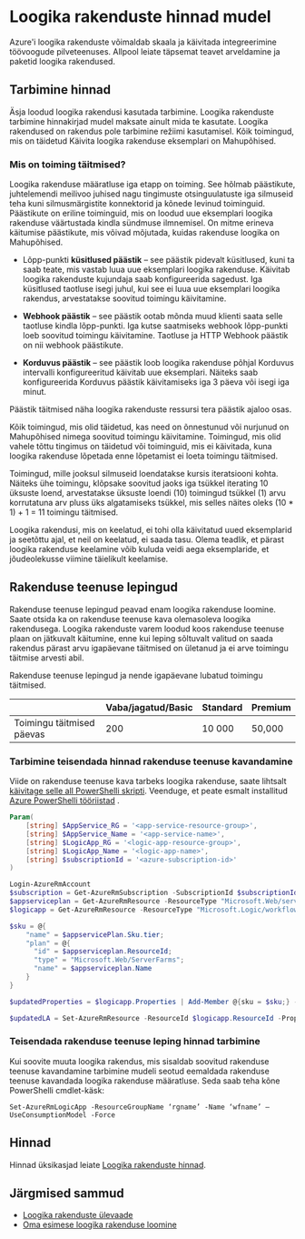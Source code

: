 <properties 
    pageTitle="Loogika rakenduste hinnad mudeli | Microsoft Azure'i" 
    description="Hinnad tööpõhimõte loogika rakendustes üksikasjad" 
    authors="kevinlam1" 
    manager="dwrede" 
    editor="" 
    services="logic-apps" 
    documentationCenter=""/>

<tags
    ms.service="logic-apps"
    ms.workload="na"
    ms.tgt_pltfrm="na"
    ms.devlang="na"
    ms.topic="article" 
    ms.date="10/12/2016"
    ms.author="klam"/>

# <a name="logic-apps-pricing-model"></a>Loogika rakenduste hinnad mudel

Azure'i loogika rakenduste võimaldab skaala ja käivitada integreerimine töövoogude pilveteenuses.  Allpool leiate täpsemat teavet arveldamine ja paketid loogika rakendused.

## <a name="consumption-pricing"></a>Tarbimine hinnad

Äsja loodud loogika rakendusi kasutada tarbimine. Loogika rakenduste tarbimine hinnakirjad mudel maksate ainult mida te kasutate.  Loogika rakendused on rakendus pole tarbimine režiimi kasutamisel.
Kõik toimingud, mis on täidetud Käivita loogika rakenduse eksemplari on Mahupõhised.

### <a name="what-are-action-executions"></a>Mis on toiming täitmised?

Loogika rakenduse määratluse iga etapp on toiming.  See hõlmab päästikute, juhtelemendi meilivoo juhised nagu tingimuste otsinguulatuste iga silmuseid teha kuni silmusmärgistite konnektorid ja kõnede levinud toiminguid.
Päästikute on eriline toiminguid, mis on loodud uue eksemplari loogika rakenduse väärtustada kindla sündmuse ilmnemisel.  On mitme erineva käitumise päästikute, mis võivad mõjutada, kuidas rakenduse loogika on Mahupõhised.

-   Lõpp-punkti **küsitlused päästik** – see päästik pidevalt küsitlused, kuni ta saab teate, mis vastab luua uue eksemplari loogika rakenduse.  Käivitab loogika rakenduste kujundaja saab konfigureerida sagedust.  Iga küsitlused taotluse isegi juhul, kui see ei luua uue eksemplari loogika rakendus, arvestatakse soovitud toimingu käivitamine.

-   **Webhook päästik** – see päästik ootab mõnda muud klienti saata selle taotluse kindla lõpp-punkti.  Iga kutse saatmiseks webhook lõpp-punkti loeb soovitud toimingu käivitamine. Taotluse ja HTTP Webhook päästik on nii webhook päästikute.

-   **Korduvus päästik** – see päästik loob loogika rakenduse põhjal Korduvus intervalli konfigureeritud käivitab uue eksemplari.  Näiteks saab konfigureerida Korduvus päästik käivitamiseks iga 3 päeva või isegi iga minut.

Päästik täitmised näha loogika rakenduste ressursi tera päästik ajaloo osas.

Kõik toimingud, mis olid täidetud, kas need on õnnestunud või nurjunud on Mahupõhised nimega soovitud toimingu käivitamine.  Toimingud, mis olid vahele tõttu tingimus on täidetud või toiminguid, mis ei käivitada, kuna loogika rakenduse lõpetada enne lõpetamist ei loeta toimingu täitmised.

Toimingud, mille jooksul silmuseid loendatakse kursis iteratsiooni kohta.  Näiteks ühe toimingu, klõpsake soovitud jaoks iga tsükkel iterating 10 üksuste loend, arvestatakse üksuste loendi (10) toimingud tsükkel (1) arvu korrutatuna arv pluss üks algatamiseks tsükkel, mis selles näites oleks (10 * 1) + 1 = 11 toimingu täitmised.

Loogika rakendusi, mis on keelatud, ei tohi olla käivitatud uued eksemplarid ja seetõttu ajal, et neil on keelatud, ei saada tasu.  Olema teadlik, et pärast loogika rakenduse keelamine võib kuluda veidi aega eksemplaride, et jõudeolekusse viimine täielikult keelamise.

## <a name="app-service-plans"></a>Rakenduse teenuse lepingud

Rakenduse teenuse lepingud peavad enam loogika rakenduse loomine.  Saate otsida ka on rakenduse teenuse kava olemasoleva loogika rakendusega.  Loogika rakenduste varem loodud koos rakenduse teenuse plaan on jätkuvalt käitumine, enne kui leping sõltuvalt valitud on saada rakendus pärast arvu igapäevane täitmised on ületanud ja ei arve toimingu täitmise arvesti abil.

Rakenduse teenuse lepingud ja nende igapäevane lubatud toimingu täitmised.

| |Vaba/jagatud/Basic|Standard|Premium|
|---|---|---|---|
|Toimingu täitmised päevas| 200|10 000|50,000|

### <a name="convert-from-consumption-to-app-service-plan-pricing"></a>Tarbimine teisendada hinnad rakenduse teenuse kavandamine

Viide on rakenduse teenuse kava tarbeks loogika rakenduse, saate lihtsalt [käivitage selle all PowerShelli skripti](https://github.com/logicappsio/ConsumptionToAppServicePlan).  Veenduge, et peate esmalt installitud [Azure PowerShelli tööriistad](https://github.com/Azure/azure-powershell) .

``` powershell
Param(
    [string] $AppService_RG = '<app-service-resource-group>',
    [string] $AppService_Name = '<app-service-name>',
    [string] $LogicApp_RG = '<logic-app-resource-group>',
    [string] $LogicApp_Name = '<logic-app-name>',
    [string] $subscriptionId = '<azure-subscription-id>'
)

Login-AzureRmAccount 
$subscription = Get-AzureRmSubscription -SubscriptionId $subscriptionId
$appserviceplan = Get-AzureRmResource -ResourceType "Microsoft.Web/serverFarms" -ResourceGroupName $AppService_RG -ResourceName $AppService_Name
$logicapp = Get-AzureRmResource -ResourceType "Microsoft.Logic/workflows" -ResourceGroupName $LogicApp_RG -ResourceName $LogicApp_Name

$sku = @{
    "name" = $appservicePlan.Sku.tier;
    "plan" = @{
      "id" = $appserviceplan.ResourceId;
      "type" = "Microsoft.Web/ServerFarms";
      "name" = $appserviceplan.Name  
    }
}

$updatedProperties = $logicapp.Properties | Add-Member @{sku = $sku;} -PassThru

$updatedLA = Set-AzureRmResource -ResourceId $logicapp.ResourceId -Properties $updatedProperties -ApiVersion 2015-08-01-preview
```

### <a name="convert-from-app-service-plan-pricing-to-consumption"></a>Teisendada rakenduse teenuse leping hinnad tarbimine

Kui soovite muuta loogika rakendus, mis sisaldab soovitud rakenduse teenuse kavandamine tarbimine mudeli seotud eemaldada rakenduse teenuse kavandada loogika rakenduse määratluse.  Seda saab teha kõne PowerShelli cmdlet-käsk:

`Set-AzureRmLogicApp -ResourceGroupName ‘rgname’ -Name ‘wfname’ –UseConsumptionModel -Force`

## <a name="pricing"></a>Hinnad

Hinnad üksikasjad leiate [Loogika rakenduste hinnad](https://azure.microsoft.com/pricing/details/logic-apps/).

## <a name="next-steps"></a>Järgmised sammud

- [Loogika rakenduste ülevaade][whatis]
- [Oma esimese loogika rakenduse loomine][create]

[pricing]: https://azure.microsoft.com/pricing/details/logic-apps/
[whatis]: app-service-logic-what-are-logic-apps.md
[create]: app-service-logic-create-a-logic-app.md

